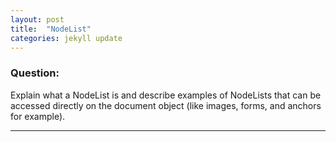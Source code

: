```yaml
---
layout: post
title:  "NodeList"
categories: jekyll update
---
```


### Question:
Explain what a NodeList is and describe examples of NodeLists that can be accessed directly on the document object (like images, forms, and anchors for example).

<hr>